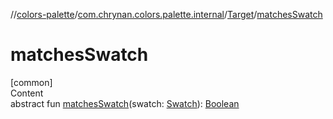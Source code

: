 //[colors-palette](../../../index.md)/[com.chrynan.colors.palette.internal](../index.md)/[Target](index.md)/[matchesSwatch](matches-swatch.md)



# matchesSwatch  
[common]  
Content  
abstract fun [matchesSwatch](matches-swatch.md)(swatch: [Swatch](../../com.chrynan.colors.palette/-swatch/index.md)): [Boolean](https://kotlinlang.org/api/latest/jvm/stdlib/kotlin/-boolean/index.html)  



